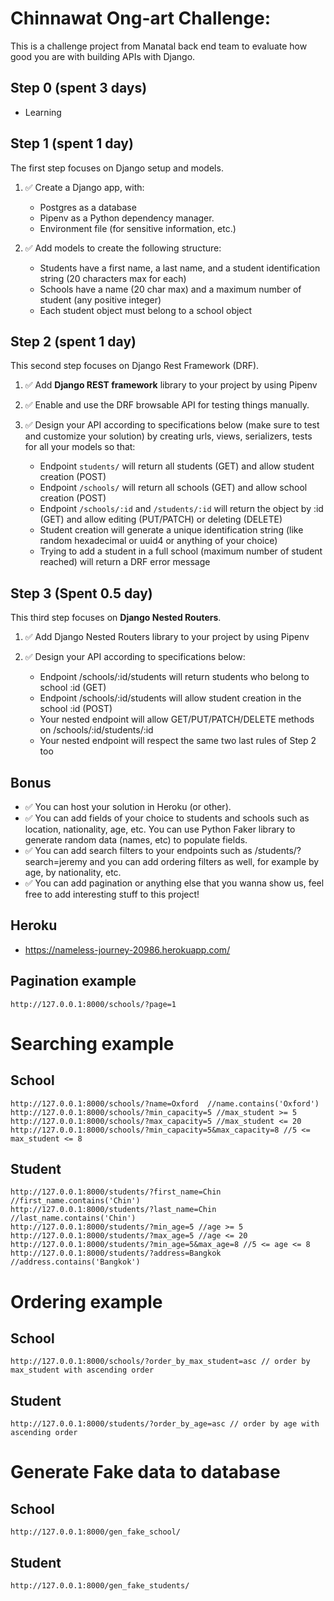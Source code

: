 # Chinnawat Ong-art Challenge:

This is a challenge project from Manatal back end team to evaluate how good you are with building APIs with Django.

## Step 0 (spent 3 days)

- Learning

## Step 1 (spent 1 day)

The first step focuses on Django setup and models.

1. ✅ Create a Django app, with:
     - Postgres as a database
     - Pipenv as a Python dependency manager.
     - Environment file (for sensitive information, etc.)

2. ✅ Add models to create the following structure:
     - Students have a first name, a last name, and a student identification string (20 characters max for each)
     - Schools have a name (20 char max) and a maximum number of student (any positive integer)
     - Each student object must belong to a school object


## Step 2 (spent 1 day)

This second step focuses on Django Rest Framework (DRF).


1. ✅ Add __Django REST framework__ library to your project by using Pipenv

2. ✅ Enable and use the DRF browsable API for testing things manually.

3. ✅ Design your API according to specifications below (make sure to test and customize your solution) by creating urls, views, serializers, tests for all your models so that:
     - Endpoint `students/` will return all students (GET) and allow student creation (POST)
     - Endpoint `/schools/` will return all schools (GET) and allow school creation (POST)
     - Endpoint `/schools/:id` and `/students/:id` will return the object by :id (GET) and allow editing (PUT/PATCH) or deleting (DELETE)
     - Student creation will generate a unique identification string (like random hexadecimal or uuid4 or anything of your choice)
     - Trying to add a student in a full school (maximum number of student reached) will return a DRF error message


## Step 3 (Spent 0.5 day)

This third step focuses on __Django Nested Routers__.

1. ✅ Add Django Nested Routers library to your project by using Pipenv

2. ✅ Design your API according to specifications below:
     - Endpoint /schools/:id/students will return students who belong to school :id (GET)
     - Endpoint /schools/:id/students will allow student creation in the school :id (POST)
     - Your nested endpoint will allow GET/PUT/PATCH/DELETE methods on /schools/:id/students/:id
     - Your nested endpoint will respect the same two last rules of Step 2 too


## Bonus

- ✅ You can host your solution in Heroku (or other).
- ✅ You can add fields of your choice to students and schools such as location, nationality, age, etc. You can use Python Faker library to generate random data (names, etc) to populate fields.
- ✅ You can add search filters to your endpoints such as /students/?search=jeremy and you can add ordering filters as well, for example by age, by nationality, etc.
- ✅ You can add pagination or anything else that you wanna show us, feel free to add interesting stuff to this project!


## Heroku
- https://nameless-journey-20986.herokuapp.com/

## Pagination example

```
http://127.0.0.1:8000/schools/?page=1
```

# Searching example
## School
```
http://127.0.0.1:8000/schools/?name=Oxford  //name.contains('Oxford')
http://127.0.0.1:8000/schools/?min_capacity=5 //max_student >= 5
http://127.0.0.1:8000/schools/?max_capacity=5 //max_student <= 20
http://127.0.0.1:8000/schools/?min_capacity=5&max_capacity=8 //5 <= max_student <= 8

```
## Student
```
http://127.0.0.1:8000/students/?first_name=Chin //first_name.contains('Chin')
http://127.0.0.1:8000/students/?last_name=Chin //last_name.contains('Chin')
http://127.0.0.1:8000/students/?min_age=5 //age >= 5
http://127.0.0.1:8000/students/?max_age=5 //age <= 20
http://127.0.0.1:8000/students/?min_age=5&max_age=8 //5 <= age <= 8
http://127.0.0.1:8000/students/?address=Bangkok //address.contains('Bangkok')

```

# Ordering example
## School
```
http://127.0.0.1:8000/schools/?order_by_max_student=asc // order by max_student with ascending order
```
## Student
```
http://127.0.0.1:8000/students/?order_by_age=asc // order by age with ascending order
```

# Generate Fake data to database
## School
```
http://127.0.0.1:8000/gen_fake_school/
```
## Student
```
http://127.0.0.1:8000/gen_fake_students/
```
